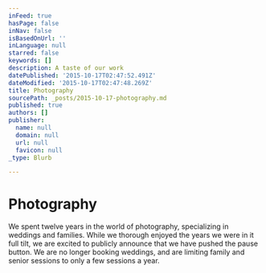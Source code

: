```yaml
---
inFeed: true
hasPage: false
inNav: false
isBasedOnUrl: ''
inLanguage: null
starred: false
keywords: []
description: A taste of our work
datePublished: '2015-10-17T02:47:52.491Z'
dateModified: '2015-10-17T02:47:48.269Z'
title: Photography
sourcePath: _posts/2015-10-17-photography.md
published: true
authors: []
publisher:
  name: null
  domain: null
  url: null
  favicon: null
_type: Blurb

---
```

# Photography

We spent twelve years in the world of photography, specializing in weddings and families. While we thorough enjoyed the years we were in it full tilt, we are excited to publicly announce that we have pushed the pause button.  We are no longer booking weddings, and are limiting family and senior sessions to only a few sessions a year.